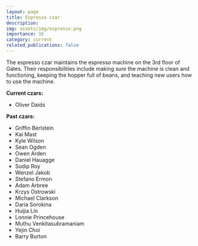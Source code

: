 ```yaml
---
layout: page
title: Espresso czar
description:
img: assets/img/espresso.png
importance: 16
category: current
related_publications: false
---
```


The espresso czar maintains the espresso machine on the 3rd floor of Gates.
Their responsibilities include making sure the machine is clean and functioning, keeping the hopper full of beans, and teaching new users how to use the machine.

**Current czars:**

- Oliver Daids

**Past czars:**

- Griffin Berlstein
- Kai Mast
- Kyle Wilson
- Sean Ogden
- Owen Arden
- Daniel Hauagge
- Sudip Roy
- Wenzel Jakob
- Stefano Ermon
- Adam Arbree
- Krzys Ostrowski
- Michael Clarkson
- Daria Sorokina
- Huijia Lin
- Lonnie Princehouse
- Muthu Venkitasubramaniam
- Yejin Choi
- Barry Burton
